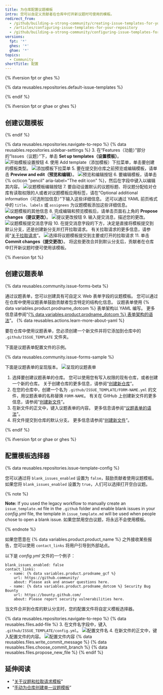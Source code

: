 ```yaml
---
title: 为仓库配置议题模板
intro: 您可以自定义贡献者在仓库中打开新议题时可使用的模板。
redirect_from:
  - /github/building-a-strong-community/creating-issue-templates-for-your-repository
  - /articles/configuring-issue-templates-for-your-repository
  - /github/building-a-strong-community/configuring-issue-templates-for-your-repository
versions:
  fpt: '*'
  ghes: '*'
  ghae: '*'
topics:
  - Community
shortTitle: 配置
---
```


{% ifversion fpt or ghes %}

{% data reusables.repositories.default-issue-templates %}

{% endif %}

{% ifversion fpt or ghae or ghes %}

## 创建议题模板

{% endif %}

{% data reusables.repositories.navigate-to-repo %}
{% data reusables.repositories.sidebar-settings %}
3. 在“Features（功能）”部分的“Issues（议题）”下，单击 **Set up templates（设置模板）**。 ![开始模板设置按钮](/assets/images/help/repository/set-up-templates.png)
4. 使用 Add template（添加模板）下拉菜单，单击要创建的模板类型。 ![添加模板下拉菜单](/assets/images/help/repository/add-template-drop-down-menu.png)
5. 要在提交到仓库之前预览或编辑模板，请单击 **Preview and edit（预览和编辑）**。 ![预览和编辑按钮](/assets/images/help/repository/preview-and-edit-button.png)
6. 要编辑模板，请单击 {% octicon "pencil" aria-label="The edit icon" %}，然后在字段中键入以编辑其内容。 ![议题模板编辑按钮](/assets/images/help/repository/issue-template-edit-button.png)
7. 要自动设置默认的议题标题、将议题分配给对仓库有读取权限的人或者对议题模板应用标签，请在“Optional additional information（可选附加信息）”下输入这些详细信息。 还可以通过 YAML 前页格式中的 `title`、`labels` 或 `assignees` 为议题模板添加这些详细信息。 ![议题模板的其他信息](/assets/images/help/repository/additional-issue-template-info.png)
8. 完成编辑和预览模板后，请单击页面右上角的 **Propose changes（提议更改）**。 ![提议更改按钮](/assets/images/help/repository/propose-changes-button.png)
9. 输入提交消息，描述您的更改。 ![议题模板提交消息字段](/assets/images/help/repository/issue-template-commit-message-field.png)
10. 在提交消息字段的下方，决定是直接将模板提交到默认分支，还是创建新分支并打开拉取请求。 有关拉取请求的更多信息，请参阅“[关于拉取请求](/articles/about-pull-requests)”。 ![选择将议题模板提交到主要或打开的拉取请求](/assets/images/help/repository/issue-template-commit-to-master-or-open-pull-request.png)
11. 单击 **Commit changes（提交更改）**。 将这些更改合并到默认分支后，贡献者在仓库中打开新议题时便可使用该模板。

{% ifversion fpt %}

## 创建议题表单

{% data reusables.community.issue-forms-beta %}

通过议题表单，您可以创建具有可自定义 Web 表单字段的议题模板。 您可以通过在仓库中使用议题表单鼓励贡献者包含特定的结构化信息。 议题表单使用 {% data variables.product.prodname_dotcom %} 表单架构以 YAML 编写。 更多信息请参阅“[{% data variables.product.prodname_dotcom %} 表单架构的语法](/communities/using-templates-to-encourage-useful-issues-and-pull-requests/syntax-for-githubs-form-schema)”。 {% data reusables.actions.learn-more-about-yaml %}

要在仓库中使用议题表单，您必须创建一个新文件并将它添加到仓库中的 `.github/ISSUE_TEMPLATE` 文件夹。

下面是议题表单配置文件的示例。

{% data reusables.community.issue-forms-sample %}

下面是议题表单的呈现版本。 ![呈现的议题表单](/assets/images/help/repository/sample-issue-form.png)

1. 选择要创建议题表单的仓库。 您可以使用您有写入权限的现有仓库，或者创建一个新的仓库。 关于创建仓库的更多信息，请参阅“[创建新仓库](/articles/creating-a-new-repository)”。
2. 在您的仓库中，创建一个名为 `.github/ISSUE_TEMPLATE/FORM-NAME.yml` 的文件，用议题表单的名称替换 `FORM-NAME`。 有关在 GitHub 上创建新文件的更多信息，请参阅“[创建新文件](/github/managing-files-in-a-repository/creating-new-files)”。
3. 在新文件的正文中，键入议题表单的内容。 更多信息请参阅“[议题表单的语法](/communities/using-templates-to-encourage-useful-issues-and-pull-requests/syntax-for-issue-forms)”。
4. 将文件提交到仓库的默认分支。 更多信息请参阅“[创建新文件](/github/managing-files-in-a-repository/creating-new-files)”。

{% endif %}

{% ifversion fpt or ghae or ghes %}
## 配置模板选择器

{% data reusables.repositories.issue-template-config %}

您可以通过将 `blank_issues_enabled` 设置为 `false`，鼓励贡献者使用议题模板。 如果您将 `blank_issues_enabled` 设置为 `true`，人们可以选择打开空白议题。

{% note %}

**Note:** If you used the legacy workflow to manually create an `issue_template.md` file in the `.github` folder and enable blank issues in your *config.yml* file, the template in `issue_template.md` will be used when people chose to open a blank issue. 如果您禁用空白议题，将永远不会使用模板。

{% endnote %}

如果您愿意在 {% data variables.product.product_name %} 之外接收某些报告，您可以使用 `contact_links` 将用户引导到外部站点。

以下是 *config.yml* 文件的一个例子：

```shell
blank_issues_enabled: false
contact_links:
  - name: {% data variables.product.prodname_gcf %}
    url: https://github.community/
    about: Please ask and answer questions here.
  - name: {% data variables.product.prodname_dotcom %} Security Bug Bounty
    url: https://bounty.github.com/
    about: Please report security vulnerabilities here.
```

当文件合并到仓库的默认分支时，您的配置文件将自定义模板选择器。

{% data reusables.repositories.navigate-to-repo %}
{% data reusables.files.add-file %}
3. 在文件名字段中，键入 `.github/ISSUE_TEMPLATE/config.yml`。 ![配置文件名](/assets/images/help/repository/template-config-file-name.png)
4. 在新文件的正文中，键入配置文件的内容。 ![配置文件内容](/assets/images/help/repository/template-config-file-content.png)
{% data reusables.files.write_commit_message %}
{% data reusables.files.choose_commit_branch %}
{% data reusables.files.propose_new_file %}
{% endif %}

## 延伸阅读

- "[关于议题和拉取请求模板](/articles/about-issue-and-pull-request-templates)"
- “[手动为仓库创建单一议题模板](/articles/manually-creating-a-single-issue-template-for-your-repository)”
